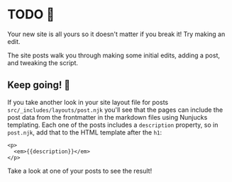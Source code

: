 # TODO 🚧

Your new site is all yours so it doesn't matter if you break it! Try making an edit.

The site posts walk you through making some initial edits, adding a post, and tweaking the script.

## Keep going! 🚀

If you take another look in your site layout file for posts `src/_includes/layouts/post.njk` you'll see that the pages can include the post data from the frontmatter in the markdown files using Nunjucks templating. Each one of the posts includes a `description` property, so in `post.njk`, add that to the HTML template after the `h1`:

```
<p>
  <em>{{description}}</em>
</p>
```

Take a look at one of your posts to see the result!
